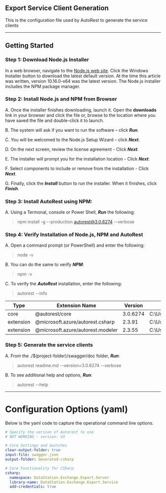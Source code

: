 ﻿<base target="_blank">

## Export Service Client Generation

This is the configuration file used by AutoRest to generate the service clients

---

## Getting Started

### Step 1: Download Node.js Installer
In a web browser, navigate to the [Node.js web site](https://nodejs.org/en/download/). 
Click the Windows Installer button to download the latest default version. 
At the time this article was written, version 10.16.0-x64 was the latest version. 
The Node.js installer includes the NPM package manager.

### Step 2: Install Node.js and NPM from Browser
A. Once the installer finishes downloading, launch it. Open the **downloads** link in your browser and click the file or, browse to the location where you have saved the file and double-click it to launch.

B. The system will ask if you want to run the software – click **_Run_**.

C. You will be welcomed to the Node.js Setup Wizard – click **_Next_**.

D. On the next screen, review the license agreement - Click **_Next_**.

E. The installer will prompt you for the installation location - Click **_Next_**.

F. Select components to include or remove from the installation - Click **_Next_**.

G. Finally, click the **_Install_** button to run the installer. When it finishes, click **_Finish_**.

### Step 3: Install AutoRest using NPM:

A. Using a Termonal, console or Power Shell, **_Run_** the following:

> npm install -g --production autorest@3.0.6274 --verbose


### Step 4: Verify Installation of Node.js, NPM and AutoRest

A. Open a command prompt (or PowerShell) and enter the following:

> node -v

B. You can do the same to verify **_NPM_**:

> npm -v

C. To verify the **_AutoRest_** installation, enter the following:

> autorest --info

| Type      | Extension Name                    | Version  | Location
|-----------|-----------------------------------|----------|-------------------------------------------------------------------|
| core      | @autorest/core                    | 3.0.6274 | C:\Users\dhopk\.autorest\@autorest_core@3.0.6274                  |
| extension | @microsoft.azure/autorest.csharp  | 2.3.91   | C:\Users\dhopk\.autorest\@microsoft.azure_autorest.csharp@2.3.91  |
| extension | @microsoft.azure/autorest.modeler | 2.3.55   | C:\Users\dhopk\.autorest\@microsoft.azure_autorest.modeler@2.3.55 |


### Step 5: Generate the service clients

A. From the ./$(project-folder)/swagger/doc folder, **_Run_**:

> autorest readme.md --version=3.0.6274 --verbose

B. To see additional help and options, **_Run_**:

> autorest --help

---

# Configuration Options (yaml)
Below is the yaml code to capture the operational command line options.

```yaml
# Specify the version of Autorest to use
# NOT WORKING - version: V3

# Core Settings and Switches
clear-output-folder: true
input-file: swagger.json
output-folder: Generated-csharp

# Core Functionality for CSharp
csharp:
  namespace: DataStation.Exchange.Export.Server
  library-name: DataStation.Exchange.Export.Service
  add-credentials: true
```

